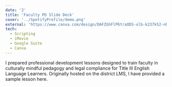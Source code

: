 ```yaml
---
date: '2'
title: 'Faculty PD Slide Deck'
cover: '../SpotifyProfile/demo.png'
external: 'https://www.canva.com/design/DAFZGhFlP6Y/aODS-xlb-k237k52-nhXGQ/view?utm_content=DAFZGhFlP6Y&utm_campaign=designshare&utm_medium=link&utm_source=publishsharelink'
tech:
  - Scripting
  - iMovie
  - Google Suite
  - Canva
---
```


I prepared professional development lessons designed to train faculty in culturally mindful pedagogy and legal compliance for Title III English Language Learners. Originally hosted on the district LMS, I have provided a sample lesson here.
